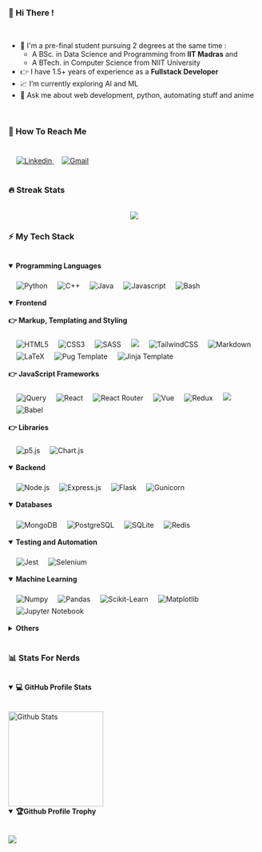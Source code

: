 ### 👋 Hi There !

<br>

- 📗 I'm a pre-final student pursuing 2 degrees at the same time :
  - A BSc. in Data Science and Programming from **IIT Madras** and
  - A BTech. in Computer Science from NIIT University
- 👉 I have 1.5+ years of experience as a **Fullstack Developer**
- 📈 I’m currently exploring AI and ML 
- 💬 Ask me about web development, python, automating stuff and anime

<br>

### 📲 How To Reach Me

<br>

<a href="www.linkedin.com/in/s-vishvam">
    <img style="margin: 0.4rem 0rem 0rem 1rem;"
    src="https://img.shields.io/badge/linkedin-%230077B5.svg?style=for-the-badge&logo=linkedin&logoColor=white" 
    alt="Linkedin">
</a>
<a href="mailto:s.vishvam1025@gmail.com">
    <img style="margin: 0.4rem 0rem 0rem 1rem;"
    src="https://img.shields.io/badge/Gmail-D14836?style=for-the-badge&logo=gmail&logoColor=white" 
    alt="Gmail">
</a>

<br>
<br>

### 🔥 Streak Stats

<br>

<div align="center">
  <a href="https://github-readme-streak-stats.herokuapp.com?user=Vishvam10&border_radius=8&date_format=j%20M%5B%20Y%5D&currStreakLabel=0969da&fire=064b9f&ring=0969da">
    <img align="center" src="https://github-readme-streak-stats.herokuapp.com?user=Vishvam10&border_radius=8&date_format=j%20M%5B%20Y%5D&currStreakLabel=0969da&fire=064b9f&ring=0969da">
  </a>
</div>

### ⚡ My Tech Stack 

<br>

<details open>
    <summary><b>Programming Languages</b></summary>
    <div>
        <br>
        <img style="margin: 0.4rem 0rem 0rem 1rem;"
        src="https://img.shields.io/badge/python-3670A0?style=for-the-badge&logo=python&logoColor=ffdd54" 
        alt="Python">
        <img style="margin: 0.4rem 0rem 0rem 1rem;"
        src="https://img.shields.io/badge/c++-%2300599C.svg?style=for-the-badge&logo=c%2B%2B&logoColor=white" 
        alt="C++">
        <img style="margin: 0.4rem 0rem 0rem 1rem;"
        src="https://img.shields.io/badge/java-%23ED8B00.svg?style=for-the-badge&logo=java&logoColor=white" 
        alt="Java">
        <img style="margin: 0.4rem 0rem 0rem 1rem;"
        src="https://img.shields.io/badge/javascript-%23323330.svg?style=for-the-badge&logo=javascript&logoColor=%23F7DF1E" 
        alt="Javascript">
        <img style="margin: 0.4rem 0rem 0rem 1rem;"
        src="https://img.shields.io/badge/shell_script-%23121011.svg?style=for-the-badge&logo=gnu-bash&logoColor=white" 
        alt="Bash">
    </div>
    <br>
</details>

<details open>
    <summary><b>Frontend</b></summary>
    <br>
    <b>👉 Markup, Templating and Styling</b>
    <div>
        <br>
        <img style="margin: 0.4rem 0rem 0rem 1rem;"
        src="https://img.shields.io/badge/HTML5-E34F26?style=for-the-badge&logo=html5&logoColor=white" 
        alt="HTML5">
        <img style="margin: 0.4rem 0rem 0rem 1rem;"
        src="https://img.shields.io/badge/CSS3-1572B6?style=for-the-badge&logo=css3&logoColor=white" 
        alt="CSS3">
        <img style="margin: 0.4rem 0rem 0rem 1rem;"
        src="https://img.shields.io/badge/SASS-hotpink.svg?style=for-the-badge&logo=SASS&logoColor=white" 
        alt="SASS">
        <img style="margin: 0.4rem 0rem 0rem 1rem;"
        src="https://img.shields.io/badge/bootstrap-%23563D7C.svg?style=for-the-badge&logo=bootstrap&logoColor=white">
        <img style="margin: 0.4rem 0rem 0rem 1rem;"
        src="https://img.shields.io/badge/tailwindcss-%2338B2AC.svg?style=for-the-badge&logo=tailwind-css&logoColor=white" 
        alt="TailwindCSS">
        <img style="margin: 0.4rem 0rem 0rem 1rem;"
        src="https://img.shields.io/badge/Markdown-000000?style=for-the-badge&logo=markdown&logoColor=white" 
        alt="Markdown">
        <img style="margin: 0.4rem 0rem 0rem 1rem;"
        src="https://img.shields.io/badge/latex-%23008080.svg?style=for-the-badge&logo=latex&logoColor=white" 
        alt="LaTeX">
        <img style="margin: 0.4rem 0rem 0rem 1rem;"
        src="https://img.shields.io/badge/Pug-FFF?style=for-the-badge&logo=pug&logoColor=A86454" 
        alt="Pug Template">
        <img style="margin: 0.4rem 0rem 0rem 1rem;"
        src="https://img.shields.io/badge/jinja-white.svg?style=for-the-badge&logo=jinja&logoColor=black" 
        alt="Jinja Template">
    </div>
    <br>
    <b>👉 JavaScript Frameworks</b>
    <div>        
        <br>
        <img style="margin: 0.4rem 0rem 0rem 1rem;"
        src="https://img.shields.io/badge/jquery-%230769AD.svg?style=for-the-badge&logo=jquery&logoColor=white" 
        alt="jQuery">
        <img style="margin: 0.4rem 0rem 0rem 1rem;"
        src="https://img.shields.io/badge/React-20232A?style=for-the-badge&logo=react&logoColor=61DAFB" 
        alt="React">
        <img style="margin: 0.4rem 0rem 0rem 1rem;"
        src="https://img.shields.io/badge/React_Router-CA4245?style=for-the-badge&logo=react-router&logoColor=white" 
        alt="React Router">
        <img style="margin: 0.4rem 0rem 0rem 1rem;"
        src="https://img.shields.io/badge/Vue.js-35495E?style=for-the-badge&logo=vuedotjs&logoColor=4FC08D" 
        alt="Vue">
        <img style="margin: 0.4rem 0rem 0rem 1rem;"
        src="https://img.shields.io/badge/Redux-593D88?style=for-the-badge&logo=redux&logoColor=white" 
        alt="Redux">
        <img style="margin: 0.4rem 0rem 0rem 1rem;"
        src="https://img.shields.io/badge/Socket.io-black?style=for-the-badge&logo=socket.io&badgeColor=010101">
        <img style="margin: 0.4rem 0rem 0rem 1rem;"
        src="https://img.shields.io/badge/Babel-F9DC3e?style=for-the-badge&logo=babel&logoColor=black" 
        alt="Babel">
    </div>
    <br>
    <b>👉 Libraries</b>
    <div>  
        <br>      
        <img style="margin: 0.4rem 0rem 0rem 1rem;"
        src="https://img.shields.io/badge/p5%20js-ED225D?style=for-the-badge&logo=p5dotjs&logoColor=white" 
        alt="p5.js">
        <img style="margin: 0.4rem 0rem 0rem 1rem;"
        src="https://img.shields.io/badge/chart.js-F5788D.svg?style=for-the-badge&logo=chart.js&logoColor=white" 
        alt="Chart.js">
    </div>
    <br>
</details>

<details open>
    <summary><b>Backend</b></summary>
    <div>
        <br>
        <img style="margin: 0.4rem 0rem 0rem 1rem;"
        src="https://img.shields.io/badge/node.js-6DA55F?style=for-the-badge&logo=node.js&logoColor=white" 
        alt="Node.js">
        <img style="margin: 0.4rem 0rem 0rem 1rem;"
        src="https://img.shields.io/badge/express.js-%23404d59.svg?style=for-the-badge&logo=express&logoColor=%2361DAFB" 
        alt="Express.js">
        <img style="margin: 0.4rem 0rem 0rem 1rem;"
        src="https://img.shields.io/badge/flask-%23000.svg?style=for-the-badge&logo=flask&logoColor=white" 
        alt="Flask">
        <img style="margin: 0.4rem 0rem 0rem 1rem;"
        src="https://img.shields.io/badge/gunicorn-%298729.svg?style=for-the-badge&logo=gunicorn&logoColor=white" 
        alt="Gunicorn">
    </div>
    <br>
</details>
    
<details open>
    <summary><b>Databases</b></summary>
    <div>
        <br>
        <img style="margin: 0.4rem 0rem 0rem 1rem;"
        src="https://img.shields.io/badge/MongoDB-%234ea94b.svg?style=for-the-badge&logo=mongodb&logoColor=white" 
        alt="MongoDB">
        <img style="margin: 0.4rem 0rem 0rem 1rem;"
        src="https://img.shields.io/badge/postgres-%23316192.svg?style=for-the-badge&logo=postgresql&logoColor=white" 
        alt="PostgreSQL">
        <img style="margin: 0.4rem 0rem 0rem 1rem;"
        src="https://img.shields.io/badge/sqlite-%2307405e.svg?style=for-the-badge&logo=sqlite&logoColor=white" 
        alt="SQLite">
        <img style="margin: 0.4rem 0rem 0rem 1rem;"
        src="https://img.shields.io/badge/redis-%23DD0031.svg?style=for-the-badge&logo=redis&logoColor=white" 
        alt="Redis">
    </div>
    <br>
</details>
    
<details open>
    <summary><b>Testing and Automation</b></summary>
    <div>
        <br>
        <img style="margin: 0.4rem 0rem 0rem 1rem;"
        src="https://img.shields.io/badge/-jest-%23C21325?style=for-the-badge&logo=jest&logoColor=white" 
        alt="Jest">
        <img style="margin: 0.4rem 0rem 0rem 1rem;"
        src="https://img.shields.io/badge/Selenium-43B02A?style=for-the-badge&logo=Selenium&logoColor=white" 
        alt="Selenium">
    </div>
    <br>
</details>

<details open>
    <summary><b>Machine Learning</b></summary>
    <div>
        <br>
        <img style="margin: 0.4rem 0rem 0rem 1rem;"
        src="https://img.shields.io/badge/numpy-%23013243.svg?style=for-the-badge&logo=numpy&logoColor=white" 
        alt="Numpy">
        <img style="margin: 0.4rem 0rem 0rem 1rem;"
        src="https://img.shields.io/badge/pandas-%23150458.svg?style=for-the-badge&logo=pandas&logoColor=white" 
        alt="Pandas">
        <img style="margin: 0.4rem 0rem 0rem 1rem;"
        src="https://img.shields.io/badge/scikit--learn-%23F7931E.svg?style=for-the-badge&logo=scikit-learn&logoColor=white" 
        alt="Scikit-Learn">
        <img style="margin: 0.4rem 0rem 0rem 1rem;"
        src="https://img.shields.io/badge/Matplotlib-%23ffffff.svg?style=for-the-badge&logo=Matplotlib&logoColor=black" 
        alt="Matplotlib">
        <img style="margin: 0.4rem 0rem 0rem 1rem;"
        src="https://img.shields.io/badge/jupyter-%23FA0F00.svg?style=for-the-badge&logo=jupyter&logoColor=white" 
        alt="Jupyter Notebook">
    </div>
    <br>
</details>

<details>
    <summary><b>Others</b></summary>
    <br>
    <b>👉 Text Editors and IDEs</b>
    <br>
    <div>
        <br>
        <img style="margin: 0.4rem 0rem 0rem 1rem;"
        src="https://img.shields.io/badge/git-%23F05033.svg?style=for-the-badge&logo=git&logoColor=white" 
        alt="Git">
        <img style="margin: 0.4rem 0rem 0rem 1rem;"
        src="https://img.shields.io/badge/github-%23121011.svg?style=for-the-badge&logo=github&logoColor=white" 
        alt="GitHub">
        <img style="margin: 0.4rem 0rem 0rem 1rem;"
        src="https://img.shields.io/badge/Visual%20Studio%20Code-0078d7.svg?style=for-the-badge&logo=visual-studio-code&logoColor=white" 
        alt="Visual Studio Code">
        <img style="margin: 0.4rem 0rem 0rem 1rem;"
        src="https://img.shields.io/badge/Atom-%2366595C.svg?style=for-the-badge&logo=atom&logoColor=white" 
        alt="Atom">
        <img style="margin: 0.4rem 0rem 0rem 1rem;"
        src="https://img.shields.io/badge/Replit-DD1200?style=for-the-badge&logo=Replit&logoColor=white" 
        alt="Replit">
        <img style="margin: 0.4rem 0rem 0rem 1rem;"
        src="https://img.shields.io/badge/CodePen-white?style=for-the-badge&logo=codepen&logoColor=black" 
        alt="Codepen">
    </div>
    <br>
    <b>👉 Development Tools</b>
    <div>
        <br>
        <img style="margin: 0.4rem 0rem 0rem 1rem;"
        src="https://img.shields.io/badge/Postman-FF6C37?style=for-the-badge&logo=postman&logoColor=white" 
        alt="Postman">
        <img style="margin: 0.4rem 0rem 0rem 1rem;"
        src="https://img.shields.io/badge/Insomnia-black?style=for-the-badge&logo=insomnia&logoColor=5849BE" 
        alt="Insomnia">
        <img style="margin: 0.4rem 0rem 0rem 1rem;"
        src="https://img.shields.io/badge/-Swagger-%23Clojure?style=for-the-badge&logo=swagger&logoColor=white" 
        alt="Swagger">
    </div>
    <br>
    <b>👉 Version Control, Deployment and Cloud-Related Tools</b>
    <div>
        <br>
        <img style="margin: 0.4rem 0rem 0rem 1rem;"
        src="https://img.shields.io/badge/heroku-%23430098.svg?style=for-the-badge&logo=heroku&logoColor=white" 
        alt="Heroku">
        <img style="margin: 0.4rem 0rem 0rem 1rem;"
        src="https://img.shields.io/badge/netlify-%23000000.svg?style=for-the-badge&logo=netlify&logoColor=#00C7B7" 
        alt="Netlify">
        <img style="margin: 0.4rem 0rem 0rem 1rem;"
        src="https://img.shields.io/badge/Render-%46E3B7.svg?style=for-the-badge&logo=render&logoColor=white" 
        alt="Render">
        <img style="margin: 0.4rem 0rem 0rem 1rem;"
        src="https://img.shields.io/badge/vercel-%23000000.svg?style=for-the-badge&logo=vercel&logoColor=white" 
        alt="Vercel">
        <img style="margin: 0.4rem 0rem 0rem 1rem;"
        src="https://img.shields.io/badge/GoogleCloud-%234285F4.svg?style=for-the-badge&logo=google-cloud&logoColor=white" 
        alt="Google Cloud Platform">
    </div>
    <br>
    <b>👉 Productivity Tools</b>
    <div>
        <br>
        <img style="margin: 0.4rem 0rem 0rem 1rem;"
        src="https://img.shields.io/badge/jira-%230A0FFF.svg?style=for-the-badge&logo=jira&logoColor=white" 
        alt="Jira">
        <img style="margin: 0.4rem 0rem 0rem 1rem;"
        src="https://img.shields.io/badge/Notion-%23000000.svg?style=for-the-badge&logo=notion&logoColor=white" 
        alt="Notion">
    </div>
</details>

<br>

### 📊 Stats For Nerds

<br>
<details open>
  <br>
  <summary><b>💻 GitHub Profile Stats</b></summary>
  <br>
  <div style="display: grid; grid-template-columns: repeat(2, 1fr); grid-gap: 2rem;">
<!--       <a href="https://github-readme-stats.vercel.app/api?username=Vishvam10&show_icons=true">
          <img src="https://github-readme-stats.vercel.app/api?username=Vishvam10&show_icons=true" 
          alt="Github Stats" style="height: 190px;">
      </a> -->
      <a href="https://github-readme-stats.vercel.app/api/top-langs/?username=Vishvam10&layout=compact&card_width=250">
          <img src="https://github-readme-stats.vercel.app/api/top-langs/?username=Vishvam10&layout=compact&card_width=250" 
          alt="Github Stats" style="height: 190px;">
      </a>
  </div>
</details>
<!-- 
<details open>
  <br>
  <summary><b>💪 Recent GitHub Activity</b></summary>
  <br>
  <div>
    <a href="https://activity-graph.herokuapp.com/graph?username=Vishvam10&bg_color=ffffff&color=979797&line=0969da&point=064b9f&area=true">
      <img src="https://activity-graph.herokuapp.com/graph?username=Vishvam10&bg_color=ffffff&color=979797&line=0969da&point=064b9f&area=true"
           alt="Github Streak Stats">
    </a>
  </div>
</details> -->

<details open>
  <br>
  <summary><b>🏆Github Profile Trophy</b></summary>
  <br>
  <div>
    <a href="https://github-profile-trophy.vercel.app/?username=Vishvam10&theme=juicyfresh&no-frame=true&column=4&&margin-w=20&no-bg=true">
      <img src="https://github-profile-trophy.vercel.app/?username=Vishvam10&theme=juicyfresh&no-frame=true&column=4&&margin-w=20&no-bg=true">
    </a>
  </div>
</details>
